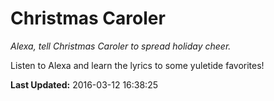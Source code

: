 # Christmas Caroler
*Alexa, tell Christmas Caroler to spread holiday cheer.*

Listen to Alexa and learn the lyrics to some yuletide favorites!

**Last Updated:** 2016-03-12 16:38:25